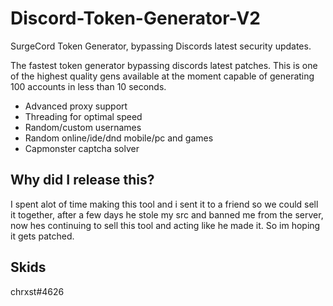 # Discord-Token-Generator-V2
SurgeCord Token Generator, bypassing Discords latest security updates.

The fastest token generator bypassing discords latest patches. This is one of the highest quality gens available at the moment capable of generating 100 accounts in less than 10 seconds.

- Advanced proxy support
- Threading for optimal speed
- Random/custom usernames
- Random online/ide/dnd mobile/pc and games
- Capmonster captcha solver

## Why did I release this?
I spent alot of time making this tool and i sent it to a friend so we could sell it together, after a few days he stole my src and banned me from the server, now hes continuing to sell this tool and acting like he made it. So im hoping it gets patched.

## Skids
chrxst#4626
